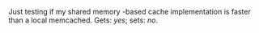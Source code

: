 Just testing if my shared memory -based cache implementation is faster than
a local memcached. Gets: <em>yes</em>; sets: <em>no</em>.
